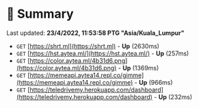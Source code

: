 # 📖 Summary
Last updated: **23/4/2022, 11:53:58 PTG "Asia/Kuala_Lumpur"**

- `GET` [https://shrt.ml](https://shrt.ml) - **Up** (2630ms)
- `GET` [https://hst.aytea.ml/](https://hst.aytea.ml/) - **Up** (257ms)
- `GET` [https://color.aytea.ml/4b31d6.png](https://color.aytea.ml/4b31d6.png) - **Up** (1369ms)
- `GET` [https://memeapi.aytea14.repl.co/gimme](https://memeapi.aytea14.repl.co/gimme) - **Up** (966ms)
- `GET` [https://teledrivemy.herokuapp.com/dashboard](https://teledrivemy.herokuapp.com/dashboard) - **Up** (232ms)
